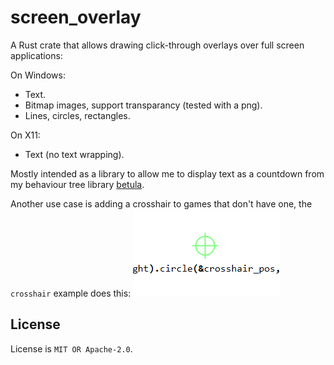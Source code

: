 # screen_overlay

A Rust crate that allows drawing click-through overlays over full screen applications:

On Windows:
- Text.
- Bitmap images, support transparancy (tested with a png).
- Lines, circles, rectangles.

On X11:
- Text (no text wrapping).

Mostly intended as a library to allow me to display text as a countdown from my behaviour tree library [betula](https://github.com/iwanders/betula/).

Another use case is adding a crosshair to games that don't have one, the `crosshair` example does this:
![crosshair](./examples/crosshair_image.png)

## License
License is `MIT OR Apache-2.0`.
